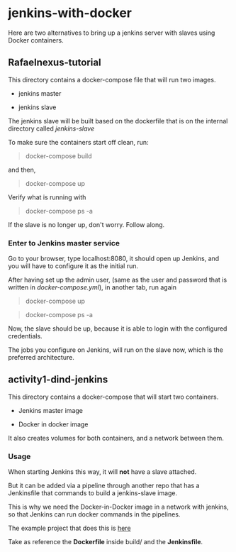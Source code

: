 # jenkins-with-docker

Here are two alternatives to bring up a jenkins server with slaves using Docker containers.

## Rafaelnexus-tutorial

This directory contains a docker-compose file that will run two images.

* jenkins master

* jenkins slave

The jenkins slave will be built based on the dockerfile that is on the internal directory called _jenkins-slave_

To make sure the containers start off clean, run:

> docker-compose build

and then,

> docker-compose up

Verify what is running with

> docker-compose ps -a

If the slave is no longer up, don't worry. Follow along.

### Enter to Jenkins master service

Go to your browser, type localhost:8080, it should open up Jenkins, and you will have to configure it as the initial run.

After having set up the admin user, (same as the user and password that is written in _docker-compose.yml_), in another tab, run again

> docker-compose up

> docker-compose ps -a

Now, the slave should be up, because it is able to login with the configured credentials.

The jobs you configure on Jenkins, will run on the slave now, which is the preferred architecture.

## activity1-dind-jenkins

This directory contains a docker-compose that will start two containers.

* Jenkins master image

* Docker in docker image

It also creates volumes for both containers, and a network between them.

### Usage

When starting Jenkins this way, it will __not__ have a slave attached. 

But it can be added via a pipeline through another repo that has a Jenkinsfile that commands to build a jenkins-slave image.

This is why we need the Docker-in-Docker image in a network with jenkins, so that Jenkins can run docker commands in the pipelines.

The example project that does this is [here](https://github.com/danibyay/cicd-pipeline-train-schedule-pipelines)

Take as reference the __Dockerfile__ inside build/ and the __Jenkinsfile__.
